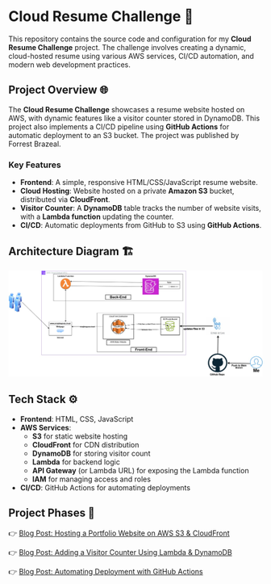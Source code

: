 # Cloud Resume Challenge 🚀

This repository contains the source code and configuration for my **Cloud Resume Challenge** project. The challenge involves creating a dynamic, cloud-hosted resume using various AWS services, CI/CD automation, and modern web development practices.

## Project Overview 🌐

The **Cloud Resume Challenge** showcases a resume website hosted on AWS, with dynamic features like a visitor counter stored in DynamoDB. This project also implements a CI/CD pipeline using **GitHub Actions** for automatic deployment to an S3 bucket. The project was published by Forrest Brazeal.

### Key Features

- **Frontend**: A simple, responsive HTML/CSS/JavaScript resume website.
- **Cloud Hosting**: Website hosted on a private **Amazon S3** bucket, distributed via **CloudFront**.
- **Visitor Counter**: A **DynamoDB** table tracks the number of website visits, with a **Lambda function** updating the counter.
- **CI/CD**: Automatic deployments from GitHub to S3 using **GitHub Actions**.

## Architecture Diagram 🏗️
*![Architectural Diagram](website/assets/images/blog-3.jpg)*

## Tech Stack ⚙️

- **Frontend**: HTML, CSS, JavaScript
- **AWS Services**:
  - **S3** for static website hosting
  - **CloudFront** for CDN distribution
  - **DynamoDB** for storing visitor count
  - **Lambda** for backend logic
  - **API Gateway** (or Lambda URL) for exposing the Lambda function
  - **IAM** for managing access and roles
- **CI/CD**: GitHub Actions for automating deployments

## Project Phases 🚀

👉 [Blog Post: Hosting a Portfolio Website on AWS S3 & CloudFront](https://nirajbhagwat.blogspot.com/2024/09/deploying-my-portfolio-website-on-aws.html)

👉 [Blog Post: Adding a Visitor Counter Using Lambda & DynamoDB](https://nirajbhagwat.blogspot.com/2024/10/tracking-website-views-using-aws-lambda.html)

👉 [Blog Post: Automating Deployment with GitHub Actions](https://nirajbhagwat.blogspot.com/2024/10/automating-frontend-deployment-with.html)



